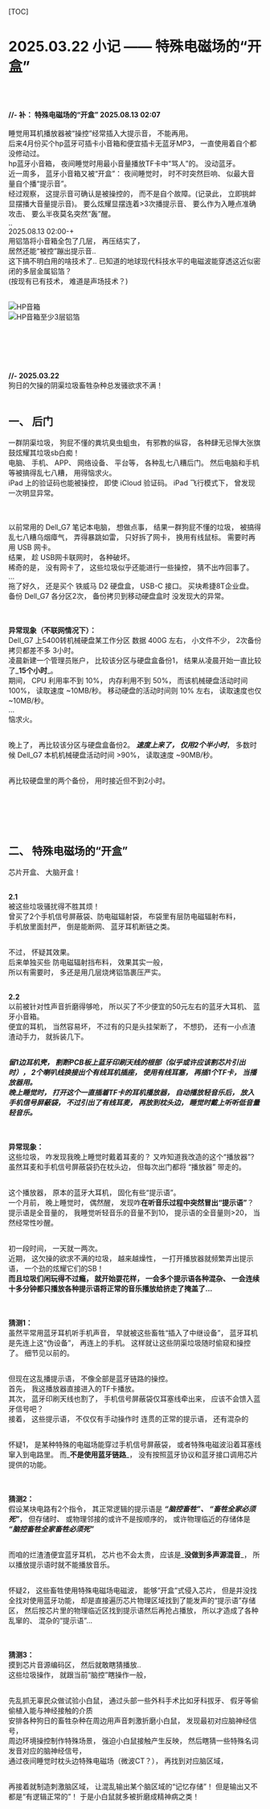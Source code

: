 [TOC]  

# 2025.03.22 小记 —— 特殊电磁场的“开盒”
<br> 
<br> 


**//- 补： 特殊电磁场的“开盒”     2025.08.13 02:07**  <br> 
<br> 
睡觉用耳机播放器被“操控”经常插入大提示音， 不能再用。  <br> 
后来4月份买个hp蓝牙可插卡小音箱和便宜插卡无蓝牙MP3， 一直使用着自个都没修动过。  <br> 
hp蓝牙小音箱， 夜间睡觉时用最小音量播放TF卡中“骂人”的。 没动蓝牙。  <br> 
近一周多， 蓝牙小音箱又被“开盒”： 夜间睡觉时， 时不时突然巨响、 似最大音量自个播“提示音”。  <br> 
经过观察， 这提示音可确认是被操控的， 而不是自个故障。(记录此， 立即挑衅显摆播大音量提示音)。 要么炫耀显摆连着>3次播提示音、 要么作为入睡点准确攻击、 要么半夜莫名突然“轰”醒。  <br> 
.. <br> 
2025.08.13 02:00-+ <br> 
用铝箔将小音箱全包了几层， 再压结实了， <br> 
居然还能“被控”蹦出提示音.. <br> 
这下搞不明白用的啥技术了.. 已知道的地球现代科技水平的电磁波能穿透这近似密闭的多层金属铝箔？ <br> 
(按现有已有技术， 难道是声场技术？)  <br> 
<br> 

![HP音箱](res/特殊电磁场的开盒_HP音箱.jpg) <br> 
![HP音箱至少3层铝箔](res/特殊电磁场的开盒_HP音箱至少3层铝箔.jpg) <br> 
<br> 
<br> 
<br> 
<br> 
<br> 





**//- 2025.03.22**  <br> 
狗日的欠操的阴渠垃圾畜牲杂种总发骚欲求不满！  <br> 
<br> 

## 一、 后门 
一群阴渠垃圾， 狗屁不懂的粪坑臭虫蛆虫， 有邪教的纵容， 各种肆无忌惮大张旗鼓炫耀其垃圾sb白痴！  <br> 
电脑、 手机、 APP、 网络设备、 平台等， 各种乱七八糟后门。 然后电脑和手机等被搞得乱七八糟， 用得恼求火。  <br> 
iPad 上的验证码也能被操控， 即使 iCloud 验证码。 iPad 飞行模式下， 曾发现一次明显异常。  <br> 
<br> 
<br> 

以前常用的 Dell_G7 笔记本电脑， 想做点事， 结果一群狗屁不懂的垃圾， 被搞得乱七八糟乌烟瘴气， 弄得暴跳如雷， 只好拆了网卡， 换用有线鼠标。 需要时再用 USB 网卡。  <br> 
结果， 趁 USB网卡联网时， 各种破坏。  <br> 
稀奇的是， 没有网卡了， 这些垃圾似乎还能进行一些操控， 猜不出咋回事了。  <br> 
...  <br> 
拖了好久， 还是买个 铁威马 D2 硬盘盒， USB-C 接口。 买块希捷8T企业盘。  <br> 
备份 Dell_G7 各分区2次， 备份拷贝到移动硬盘盒时 没发现大的异常。  <br> 
<br> 
<br> 

**异常现象（不联网情况下）：**  <br> 
Dell_G7 上5400转机械硬盘某工作分区 数据 400G 左右， 小文件不少， 2次备份拷贝都差不多 3小时。  <br> 
凌晨新建一个管理员账户， 比较该分区与硬盘盒备份1， 结果从凌晨开始一直比较了_**15个小时**_。  <br> 
期间， CPU 利用率不到 10%， 内存利用不到 50%， 而该机械硬盘活动时间 100%， 读取速度 ~10MB/秒。 移动硬盘的活动时间则 10% 左右， 读取速度也仅 ~10MB/秒。  <br> 
...  <br> 
恼求火。  <br> 
<br> 

晚上了， 再比较该分区与硬盘盒备份2。 _**速度上来了， 仅用2个半小时**_， 多数时候 Dell_G7 本机机械硬盘活动时间 >90%， 读取速度 ~90MB/秒。  <br> 
<br> 

再比较硬盘里的两个备份， 用时接近但不到2小时。  <br> 
<br> 
<br> 
<br> 
<br> 
<br> 





## 二、 特殊电磁场的“开盒” 
芯片开盒、 大脑开盒！  <br> 
<br> 

**2.1**  <br> 
被这些垃圾骚扰得不胜其烦！  <br> 
曾买了2个手机信号屏蔽袋、防电磁辐射袋， 布袋里有层防电磁辐射布料，  <br> 
手机放里面封严， 倒是能断网、 蓝牙耳机断链之类。  <br> 
<br> 

不过， 怀疑其效果。  <br> 
后来单独买些 防电磁辐射挡布料， 效果其实一般，  <br> 
所以有需要时， 多还是用几层烧烤铝箔裹压严实。  <br> 
<br> 

**2.2**  <br> 
以前被针对性声音折磨得够呛， 所以买了不少便宜的50元左右的蓝牙大耳机、 蓝牙小音箱。  <br> 
便宜的耳机， 当然容易坏， 不过有的只是头挂架断了， 不想扔， 还有一小点渣渣动手力， 就拆装几下。  <br> 
<br> 

_**留1边耳机壳， 割断PCB板上蓝牙印刷天线的根部（似乎或许应该割芯片引出时）， 2个喇叭线换接出个有线耳机插座， 使用有线耳塞， 再插1个TF卡， 当播放器用。**_  <br> 
_**晚上睡觉时， 打开这个一直插着TF卡的耳机播放器， 自动播放轻音乐后， 放入 手机信号屏蔽袋， 不过引出了有线耳麦， 再放到枕头边， 睡觉时戴上听听低音量轻音乐。**_  <br> 
<br> 
<br> 


**异常现象：**  <br> 
这些垃圾， 咋发现我晚上睡觉时戴着耳麦的？ 又咋知道我改造的这个“播放器”?  虽然耳麦和手机信号屏蔽袋扔在枕头边， 但每次出门都将 “播放器” 带走的。  <br> 
<br> 

这个播放器， 原本的蓝牙大耳机， 固化有些“提示语”。  <br> 
一个月前， 晚上睡觉时， 偶然醒， 发现咋**在听音乐过程中突然冒出“提示语”**？ 提示语是全音量的， 我睡觉听轻音乐的音量不到10， 提示语的全音量则>20， 当然经常性吵醒。  <br> 
<br> 

初一段时间， 一天就一两次。  <br> 
近期， 这欠操的欲求不满的垃圾， 越来越燥性， 一打开播放器就频繁弄出提示语， 一个劲的炫耀它们的SB！  <br> 
**而且垃圾们闲玩得不过瘾， 就开始耍花样， 一会多个提示语各种混杂、 一会连续十多分钟都只播放各种提示语将正常的音乐播放给挤走了掩盖了...**  <br> 
<br> 
<br> 


**猜测1：**  <br> 
虽然平常用蓝牙耳机听手机声音， 早就被这些畜牲“插入了中继设备”， 蓝牙耳机是先连上这“伪设备”， 再连上的手机。 这样就让这些阴渠垃圾随时偷窥和操控了。 细节见以前的。  <br> 
<br> 

但现在这乱播提示语， 不像全部是蓝牙链路的操控。  <br> 
首先， 我这播放器直接进入的TF卡播放。  <br> 
其次， 蓝牙印刷天线也割了， 手机信号屏蔽袋仅耳塞线牵出来， 应该不会馈入蓝牙信号吧？  <br> 
接着， 这些提示语， 不仅仅有手动操作时 连贯的正常的提示语， 还有混杂的  <br> 
<br> 

怀疑1， 是某种特殊的电磁场能穿过手机信号屏蔽袋， 或者特殊电磁波沿着耳塞线窜入到电路里。 而_**不是使用蓝牙链路**_， 没有按照蓝牙协议和蓝牙接口调用芯片提供的功能。  <br> 
<br> 
<br> 


**猜测2：**  <br> 
假设某块电路有2个指令， 其正常逻辑的提示语是 _**“脑控畜牲”、 “畜牲全家必须死”**_， 但存储时、 或物理邻接的或许不是按顺序的， 或许物理临近的存储体是 _**“脑控畜牲全家畜牲必须死”**_ <br> 
<br> 

而咱的烂渣渣便宜蓝牙耳机， 芯片也不会太贵， 应该是_**没做到多声源混音**_， 所以播放提示语时就不能播放音乐。  <br> 
<br> 

怀疑2， 这些畜牲使用特殊电磁场电磁波， 能够“开盒”式侵入芯片， 但是并没找全找对使用蓝牙功能， 却是直接遍历芯片物理区域找到了能发声的“提示语”存储区， 然后按芯片里的物理临近区找到提示语然后再抢占播放， 所以才造成了各种乱窜的、 混杂的“提示语”...  <br> 
<br> 
<br> 


**猜测3：**  <br> 
摸到芯片音源编码区， 然后就敢瞎猜播放..  <br> 
这些垃圾操作， 就跟当前“脑控”瞎操作一般，  <br> 
<br> 

先乱抓无辜民众做试验小白鼠， 通过头部一些外科手术比如牙科拔牙、 假牙等偷偷植入能与神经接触的介质 <br> 
安排各种狗日的畜牲杂种在周边用声音刺激折磨小白鼠， 发现最初对应脑神经信号，  <br> 
周边环境操控制作特殊场景， 强迫小白鼠接触产生反映， 然后瞎猜一些特殊名词发音对应的脑神经信号，  <br> 
通过夜间睡觉时枕头边特殊电磁场（微波CT？）， 再找到对应脑区域，  <br> 
<br> 

再接着就制造刺激脑区域， 让混乱输出某个脑区域的“记忆存储”！ 但是输出又不都是“有逻辑正常的”！ 于是小白鼠就多被折磨成精神病之类！  <br> 
<br> 
<br> 
